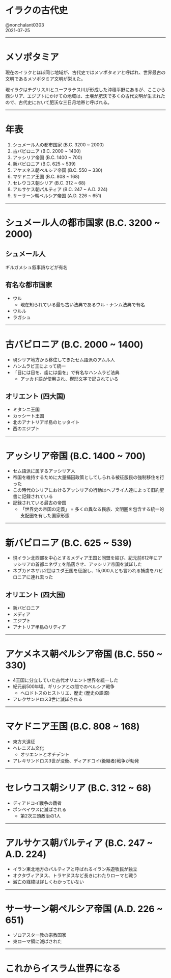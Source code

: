 # イラクの古代史

@nonchalant0303  
2021-07-25

---

# メソポタミア

現在のイラクとほぼ同じ地域が、古代史ではメソポタミアと呼ばれ、世界最古の文明であるメソポタミア文明が栄えた。

現イラクはチグリス川とユーフラテス川が形成した沖積平野にあるが、ここから西シリア、エジプトにかけての地域は、土壌が肥沃で多くの古代文明が生まれたので、古代史において肥沃な三日月地帯と呼ばれる。

---

# 年表

1. シュメール人の都市国家 (B.C. 3200 ~ 2000)
2. 古バビロニア (B.C. 2000 ~ 1400)
3. アッシリア帝国 (B.C. 1400 ~ 700)
4. 新バビロニア (B.C. 625 ~ 539)
5. アケメネス朝ペルシア帝国 (B.C. 550 ~ 330)
6. マケドニア王国 (B.C. 808 ~ 168)
7. セレウコス朝シリア (B.C. 312 ~ 68)
8. アルサケス朝パルティア (B.C. 247 ~ A.D. 224)
9. サーサーン朝ペルシア帝国 (A.D. 226 ~ 651)

---

# シュメール人の都市国家 (B.C. 3200 ~ 2000)

## シュメール人

ギルガメシュ叙事詩などが有名

## 有名な都市国家

- ウル
  - 現在知られている最も古い法典であるウル・ナンム法典で有名
- ウルル
- ラガシュ

---

# 古バビロニア (B.C. 2000 ~ 1400)

- 現シリア地方から移住してきたセム語派のアムル人
- ハンムラビ王によって統一
- 「目には目を、歯には歯を」で有名なハンムラビ法典
  - アッカド語が使用され、楔形文字で記されている

## オリエント (四大国)

- ミタンニ王国
- カッシート王国
- 北のアナトリア半島のヒッタイト
- 西のエジプト

---

# アッシリア帝国 (B.C. 1400 ~ 700)

- セム語派に属するアッシリア人
- 帝国を維持するために大量捕囚政策としてしられる被征服民の強制移住を行った
- この時代のシリアにおけるアッシリアの行動はヘブライ人達によって旧約聖書に記録されている
- 記録されている最古の帝国
  - 「世界史の帝国の定義」 = 多くの異なる民族、文明圏を包含する統一的支配圏を有した国家形態

---

# 新バビロニア (B.C. 625 ~ 539)

- 現イラン北西部を中心とするメディア王国と同盟を結び、紀元前612年にアッシリアの首都ニネヴェを陥落させ、アッシリア帝国を滅ぼした
- ネブカドネザル2世はユダ王国を征服し、15,000人とも言われる捕虜をバビロニアに連れ去った

## オリエント (四大国)

- 新バビロニア
- メディア
- エジプト
- アナトリア半島のリディア

---

# アケメネス朝ペルシア帝国 (B.C. 550 ~ 330)

- 4王国に分立していた古代オリエント世界を統一した
- 紀元前500年頃、ギリシアとの間でのペルシア戦争
  - ヘロドトスのヒストリエ、歴史 (歴史の語源)
- アレクサンドロス3世に滅ぼされる

---

# マケドニア王国 (B.C. 808 ~ 168)

- 東方大遠征
- ヘレニズム文化
  - オリエントとオチデント
- アレキサンドロス3世が没後、ディアドコイ(後継者)戦争が勃発

---

# セレウコス朝シリア (B.C. 312 ~ 68)

- ディアドコイ戦争の覇者
- ポンペイウスに滅ばされる
  - 第2次三頭政治の1人

---

# アルサケス朝パルティア (B.C. 247 ~ A.D. 224)

- イラン東北地方のパルティアと呼ばれるイラン系遊牧民が独立
- オクタヴィアヌス、トラヤヌスなど長きにわたりローマと戦う
- 滅亡の経緯は詳しくわかっていない

---

# サーサーン朝ペルシア帝国 (A.D. 226 ~ 651)

- ゾロアスター教の宗教国家
- 東ローマ領に滅ばされた

---

# これからイスラム世界になる
